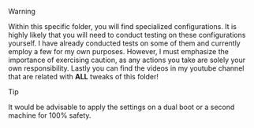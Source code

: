 > [!WARNING] 
> Within this specific folder, you will find specialized configurations. 
It is highly likely that you will need to conduct testing on these configurations yourself.
I have already conducted tests on some of them and currently employ a few for my own purposes.
However, I must emphasize the importance of exercising caution, as any actions you take are solely your own responsibility.
Lastly you can find the videos in my youtube channel that are related with **ALL** tweaks of this folder!
>

> [!TIP]
> It would be advisable to apply the settings on a dual boot or a second machine for 100% safety.
